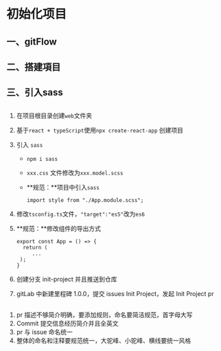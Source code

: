 # 初始化项目

## 一、gitFlow

## 二、搭建項目

## 三、引入sass

## ##

1. 在项目根目录创建`web`文件夹
2. 基于`react + typeScript`使用`npx create-react-app` 创建项目
3. 引入 `sass`

   - `npm i sass`

   - `xxx.css` 文件修改为`xxx.model.scss`

   - **规范：**项目中引入`sass`

     ```
     import style from "./App.module.scss";
     ```

4. 修改`tsconfig.ts`文件，`"target":"es5"`改为`es6`
5. **规范：**修改组件的导出方式

   ```
   export const App = () => {
     return (
     	...
   	);
   }
   ```

6. 创建分支 init-project 并且推送到仓库

7. gitLab 中新建里程碑 1.0.0，提交 issues Init Project，发起 Init Project pr

## ##

1. pr 描述不够简介明确，要添加规则，命名要简洁规范，首字母大写
2. Commit 提交信息经历简介并且全英文
3. pr 与 issue 命名统一
4. 整体的命名和注释要规范统一，大驼峰、小驼峰、横线要统一风格
